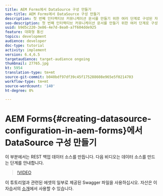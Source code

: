 ```yaml
---
title: AEM Forms에서 DataSource 구성 만들기
seo-title: AEM Forms에서 DataSource 구성 만들기
description: 첫 번째 인터랙티브 커뮤니케이션 문서를 만들기 위한 여러 단계로 구성된 자습서의 2부분입니다. 이 부분에서는 REST 백업 데이터 소스를 만듭니다.  다음 비디오는 데이터 소스를 만드는 단계를 안내합니다.
seo-description: 첫 번째 인터랙티브 커뮤니케이션 문서를 만들기 위한 여러 단계로 구성된 자습서의 2부분입니다. 이 부분에서는 REST 백업 데이터 소스를 만듭니다.  다음 비디오는 데이터 소스를 만드는 단계를 안내합니다.
uuid: b9d5c220-3e86-4e7d-8ea0-a7f604dde925
feature: 대화형 통신
topics: development
audience: developer
doc-type: tutorial
activity: implement
version: 6.4,6.5
targetaudience: target-audience ongoing
thumbnail: 27765.jpg
kt: 5954
translation-type: tm+mt
source-git-commit: b040bdf97df39c45f175288608e965e5f0214703
workflow-type: tm+mt
source-wordcount: '140'
ht-degree: 0%

---
```



# AEM Forms{#creating-datasource-configuration-in-aem-forms}에서 DataSource 구성 만들기

이 부분에서는 REST 백업 데이터 소스를 만듭니다.  다음 비디오는 데이터 소스를 만드는 단계를 안내합니다.

>[!VIDEO](https://video.tv.adobe.com/v/27765/?quality=9&learn=on)

이 튜토리얼과 관련된 에셋의 일부로 제공된 Swagger 파일을 사용하십시오. 자산은 이 자습서의 [소개](introduction.md)에서 사용할 수 있습니다.
